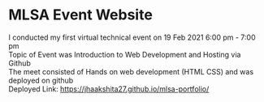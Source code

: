 # MLSA Event Website
I conducted my first virtual technical event on 19 Feb 2021 6:00 pm - 7:00 pm <br>
Topic of Event was Introduction to Web Development and Hosting via Github <br>
The meet consisted of Hands on web development (HTML CSS) and was deployed on github <br>
Deployed Link: https://jhaakshita27.github.io/mlsa-portfolio/
